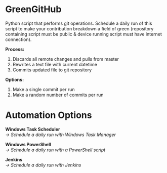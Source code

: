 # GreenGitHub
Python script that performs git operations. Schedule a daily run of this script to make your contribution breakdown a field of green (repository containing script must be public & device running script must have internet connection).

**Process:** <br/>
1) Discards all remote changes and pulls from master <br/>
2) Rewrites a text file with current datetime <br/>
3) Commits updated file to git repository <br/>

**Options:** <br/>
1) Make a single commit per run <br/>
2) Make a random number of commits per run <br/>

# Automation Options
**Windows Task Scheduler** <br/>
*-> Schedule a daily run with Windows Task Manager <br/>*

**Windows PowerShell** <br/>
*-> Schedule a daily run with a PowerShell script <br/>*

**Jenkins** <br/>
*-> Schedule a daily run with Jenkins <br/>*
